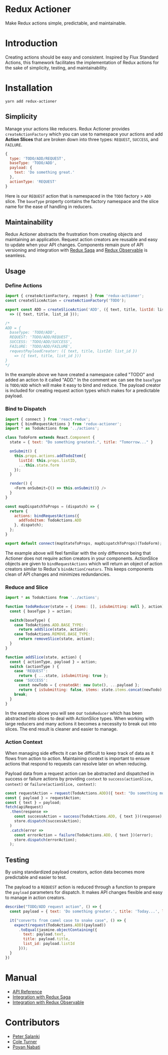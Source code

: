# Redux Actioner
Make Redux actions simple, predictable, and maintainable.

# Introduction
Creating actions should be easy and consistent. Inspired by Flux Standard Actions, this framework facilitates the implementation of Redux actions for the sake of simplicity, testing, and maintainability.

# Installation
```
yarn add redux-actioner
```

## Simplicity
Manage your actions like reducers. Redux Actioner provides `createActionFactory` which you can use to namespace your actions and add **Action Slices** that are broken down into three types: `REQUEST`, `SUCCESS`, and `FAILURE`.

```javascript
{
  type: 'TODO/ADD/REQUEST',
  baseType: 'TODO/ADD',
  payload: {
    text: 'Do something great.'
  },
  actionType: 'REQUEST'
}
```
Here is our `REQUEST` action that is namespaced in the `TODO` factory > `ADD` slice. The `baseType` property contains the factory namespace and the slice name for the ease of handling in reducers.

## Maintainability
Redux Actioner abstracts the frustration from creating objects and maintaining an application. Request action creators are reusable and easy to update when your API changes. Components remain pure of API versioning and integration with [Redux Saga](https://github.com/redux-saga/redux-saga) and [Redux Observable](https://github.com/redux-observable/redux-observable) is seamless.

## Usage
### Define Actions
```javascript
import { createActionFactory, request } from 'redux-actioner';
const createSliceAction = createActionFactory('TODO');

export const ADD = createSliceAction('ADD', ({ text, title, listId: list_id })
  => ({ text, title, list_id }));

/*
ADD = {
  baseType: 'TODO/ADD',
  REQUEST: 'TODO/ADD/REQUEST',
  SUCCESS: 'TODO/ADD/SUCCESS',
  FAILURE: 'TODO/ADD/FAILURE',
  requestPayloadCreator: ({ text, title, listId: list_id })
    => ({ text, title, list_id }))
}
*/
```
In the example above we have created a namespace called "TODO" and added an action to it called "ADD." In the comment we can see the `baseType` is `TODO/ADD` which will make it easy to bind and reduce. The payload creator is included for creating request action types which makes for a predictable payload.


### Bind to Dispatch
```javascript
import { connect } from 'react-redux';
import { bindRequestActions } from 'redux-actioner';
import * as TodoActions from '../actions';

class TodoForm extends React.Component {
  state = { text: "Do something greatest.", title: "Tomorrow..." }

  onSubmit() {
    this.props.actions.addTodoItem({
      listId: this.props.listID,
      ...this.state.form
    });
  }

  render() {
    <Form onSubmit={() => this.onSubmit()} />
  }
}

const mapDispatchToProps = (dispatch) => {
  return {
    actions: bindRequestActions({
      addTodoItem: TodoActions.ADD
    }, dispatch);
  };
}

export default connect(mapStateToProps, mapDispatchToProps)(TodoForm);
```

The example above will feel familiar with the only difference being that Actioner does not require action creators in your components. ActionSlice objects are given to `bindRequestActions` which will return an object of action creators similar to Redux's `bindActionCreators`. This keeps components clean of API changes and minimizes redundancies.

### Reduce and Slice

```javascript
import * as TodoActions from '../actions';

function todoReducer(state = { items: [], isSubmitting: null }, action) {
  const { baseType } = action;

  switch(baseType) {
    case TodoActions.ADD.BASE_TYPE:
      return addSlice(state, action);
    case TodoActions.REMOVE.BASE_TYPE:
      return removeSlice(state, action);
  }
}

function addSlice(state, action) {
  const { actionType, payload } = action;
  switch (actionType ) {
    case 'REQUEST':
      return { ...state, isSubmitting: true };
    case 'SUCCESS':
      const newTodo = { createdAt: new Date(), ...payload };
      return { isSubmitting: false, items: state.items.concat(newTodo) };
    break;
  }
}
```

In the example above you will see our `todoReducer` which has been abstracted into slices to deal with ActionSlice types. When working with large reducers and many actions it becomes a necessity to break out into slices. The end result is cleaner and easier to manage.

### Action Context
When managing side effects it can be difficult to keep track of data as it flows from action to action. Maintaining context is important to ensure actions that respond to requests can resolve later on when reducing.

Payload data from a request action can be abstracted and dispatched in success or failure actions by providing `context` to `success(actionSlice, context)` or `failure(actionSlice, context)`:

```javascript
const requestAction = request(TodoActions.ADD)({ text: "Do something most great."});
const { payload } = requestAction;
const { text } = payload;
fetch(apiRequest)
  .then(response =>
    const successAction = success(TodoActions.ADD, { text })(response);
    store.dispatch(successAction);
  )
  .catch(error =>
    const errorAction = failure(TodoActions.ADD, { text })(error);
    store.dispatch(errorAction);
  );
```

## Testing
By using standardized payload creators, action data becomes more predictable and easier to test.

The payload to a `REQUEST` action is reduced through a function to prepare the `payload` parameters for dispatch. It makes API changes flexible and easy to manage in action creators.


```javascript
describe("TODO/ADD request action", () => {
  const payload = { text: 'Do something greater.', title: 'Today...', listId: 1 };

  it("converts from camel case to snake case", () => {
    expect(request(TodoActions.ADD)(payload))
      .toEqual(jasmine.objectContaining({
        text: payload.text,
        title: payload.title,
        list_id: payload.listId
      }));
  }
})
```

# Manual

- [API Reference](https://Shoptap.github.io/redux-actioner)
- [Integration with Redux Saga](/manual/saga.md)
- [Integration with Redux Observable](/manual/observable.md)

# Contributors
- [Peter Salanki](https://github.com/salanki)
- [Cole Turner](https://github.com/colepatrickturner)
- [Poyan Nabati](https://github.com/nabati)
